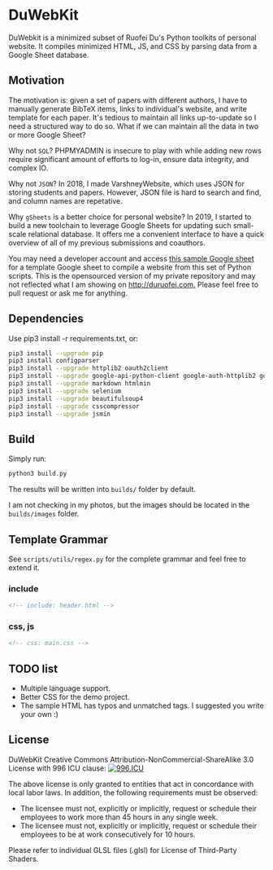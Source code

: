 # DuWebKit

DuWebkit is a minimized subset of Ruofei Du's Python toolkits of personal website. It compiles minimized HTML, JS, and CSS by parsing data from a Google
Sheet database.

## Motivation

The motivation is: given a set of papers with different authors, I have to
manually generate BibTeX items, links to individual's website, and write
template for each paper. It's tedious to maintain all links up-to-update so I
need a structured way to do so. What if we can maintain all the data in two or
more Google Sheet?

Why not ``SQL``? PHPMYADMIN is insecure to play with while adding new rows
require significant amount of efforts to log-in, ensure data integrity, and
complex IO.

Why not ``JSON``? In 2018, I made VarshneyWebsite, which uses JSON for storing
students and papers. However, JSON file is hard to search and find, and column
names are repetative.

Why ``gSheets`` is a better choice for personal website? In 2019, I started to
build a new toolchain to leverage Google Sheets for updating such small-scale
relational database. It offers me a convenient interface to have a quick
overview of all of my previous submissions and coauthors.

You may need a developer account and access
[this sample Google sheet](https://docs.google.com/spreadsheets/d/1JyYNAQz2OLK3p8f0JGhQvHjr8p-jA8bOo2z2Mm3Px4I/edit?usp=sharing)
for a template Google sheet to compile a website from this set of Python
scripts. This is the opensourced version of my private repository and may not
reflected what I am showing on <http://duruofei.com.> Please feel free to pull
request or ask me for anything.

## Dependencies

Use pip3 install -r requirements.txt, or:

```bash
pip3 install --upgrade pip
pip3 install configparser
pip3 install --upgrade httplib2 oauth2client
pip3 install --upgrade google-api-python-client google-auth-httplib2 google-auth-oauthlib
pip3 install --upgrade markdown htmlmin
pip3 install --upgrade selenium
pip3 install --upgrade beautifulsoup4
pip3 install --upgrade csscompressor
pip3 install --upgrade jsmin
```

## Build

Simply run:

```bash
python3 build.py
```

The results will be written into ``builds/`` folder by default.

I am not checking in my photos, but the images should be located in the
``builds/images`` folder.

## Template Grammar

See ``scripts/utils/regex.py`` for the complete grammar and feel free to extend
it.

### include

```html
<!-- include: header.html -->
```

### css, js

```html
<!-- css: main.css -->
```

## TODO list

* Multiple language support.
* Better CSS for the demo project.
* The sample HTML has typos and unmatched tags. I suggested you write your own :)

## License

DuWebKit Creative Commons Attribution-NonCommercial-ShareAlike 3.0
License with 996 ICU clause: [![996.ICU](https://img.shields.io/badge/link-996.icu-red.svg)](https://996.icu/#/en_US)

The above license is only granted to entities that act in concordance with local labor laws. In addition, the following requirements must be observed:

- The licensee must not, explicitly or implicitly, request or schedule their employees to work more than 45 hours in any single week.
- The licensee must not, explicitly or implicitly, request or schedule their employees to be at work consecutively for 10 hours.

Please refer to individual GLSL files (.glsl) for License of Third-Party Shaders.
